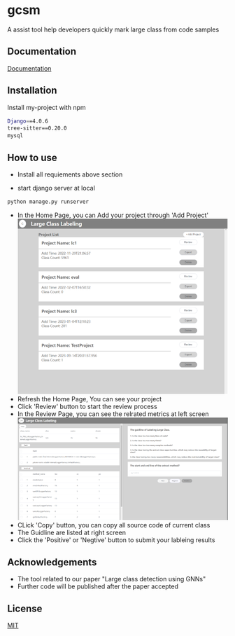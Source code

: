 
# gcsm

A assist tool help developers quickly mark large class from code samples



## Documentation

[Documentation](https://linktodocumentation)


## Installation

Install my-project with npm

```bash
Django==4.0.6
tree-sitter==0.20.0
mysql
```
    
## How to use

- Install all requiements above section

- start django server at local

```bash
python manage.py runserver
```
- In the Home Page, you can Add your project through 'Add Project' 
![image](https://github.com/Bankzhy/gcsm/blob/main/main/static/img.png)
- Refresh the Home Page, You can see your project
- Click 'Review' button to start the review process
- In the Review Page, you can see the relrated metrics at left screen
![image](https://github.com/Bankzhy/gcsm/blob/main/main/static/img_1.png)
- CLick 'Copy' button, you can copy all source code of current class
- The Guidline are listed at right screen 
- Click the 'Positive' or 'Negtive' button to submit your lableing results 
## Acknowledgements

- The tool related to our paper "Large class detection using GNNs"
- Further code will be published after the paper accepted


## License

[MIT](https://choosealicense.com/licenses/mit/)
